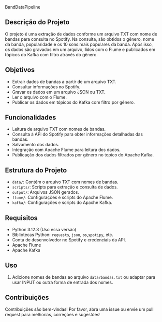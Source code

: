 BandDataPipeline

## Descrição do Projeto
O projeto é uma extração de dados conforme um arquivo TXT com nome de bandas para consulta no Spotify. Na consulta, são obtidos o gênero, nome da banda, popularidade e os 10 sons mais populares da banda. Após isso, os dados são gravados em um arquivo, lidos com o Flume e publicados em tópicos do Kafka com filtro através do gênero.

## Objetivos
- Extrair dados de bandas a partir de um arquivo TXT.
- Consultar informações no Spotify.
- Gravar os dados em um arquivo JSON ou TXT.
- Ler o arquivo com o Flume.
- Publicar os dados em tópicos do Kafka com filtro por gênero.

## Funcionalidades
- Leitura de arquivo TXT com nomes de bandas.
- Consulta à API do Spotify para obter informações detalhadas das bandas.
- Salvamento dos dados.
- Integração com Apache Flume para leitura dos dados.
- Publicação dos dados filtrados por gênero no topico do Apache Kafka.

## Estrutura do Projeto
- `data/`: Contém o arquivo TXT com nomes de bandas.
- `scripts/`: Scripts para extração e consulta de dados.
- `output/`: Arquivos JSON gerados.
- `flume/`: Configurações e scripts do Apache Flume.
- `kafka/`: Configurações e scripts do Apache Kafka.

## Requisitos
- Python 3.12.3 (Uso essa versão)
- Bibliotecas Python: `requests`, `json`, `os`,`spotipy`, etc.
- Conta de desenvolvedor no Spotify e credenciais da API.
- Apache Flume
- Apache Kafka

## Uso
1. Adicione nomes de bandas ao arquivo `data/bandas.txt` ou adaptar para usar INPUT ou outra forma de entrada dos nomes.

## Contribuições
Contribuições são bem-vindas! Por favor, abra uma issue ou envie um pull request para melhorias, correções e sugestões!
